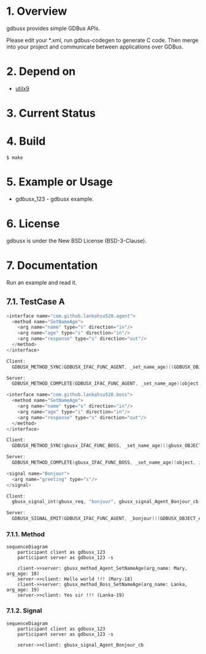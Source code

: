 # 1. Overview
gdbusx provides simple GDBus APIs.

Please edit your  *.xml, run gdbus-codegen to generate C code. Then merge into your project and communicate between applications over GDBus.

# 2. Depend on

- [utilx9](https://github.com/lankahsu520/utilx9)

# 3. Current Status



# 4. Build
   ```
$ make
   ```

# 5. Example or Usage
- gdbusx_123 - gdbusx example.


# 6. License
gdbusx is under the New BSD License (BSD-3-Clause).


# 7. Documentation
Run an example and read it.

## 7.1. TestCase A

```c
<interface name="com.github.lankahsu520.agent">
  <method name="SetNameAge">
    <arg name="name" type="s" direction="in"/>
    <arg name="age" type="i" direction="in"/>
    <arg name="response" type="s" direction="out"/>
  </method>
</interface>

Client:
  GDBUSX_METHOD_SYNC(GDBUSX_IFAC_FUNC_AGENT, _set_name_age)((GDBUSX_OBJECT_AGENT*)gbusx_req->g_proxy, arg_name, arg_age, &out_response, NULL, &g_err);

Server:
  GDBUSX_METHOD_COMPLETE(GDBUSX_IFAC_FUNC_AGENT, _set_name_age)(object, invocation, retStr);

```

```c
<interface name="com.github.lankahsu520.boss">
  <method name="SetNameAge">
    <arg name="name" type="s" direction="in"/>
    <arg name="age" type="i" direction="in"/>
    <arg name="response" type="s" direction="out"/>
  </method>
</interface>

Client:
  GDBUSX_METHOD_SYNC(gbusx_IFAC_FUNC_BOSS, _set_name_age)((gbusx_OBJECT_BOSS*)gbusx_req->g_proxy, arg_name, arg_age, &out_response, NULL, &g_err);

Server:
  GDBUSX_METHOD_COMPLETE(gbusx_IFAC_FUNC_BOSS, _set_name_age)(object, invocation, retStr);

```

```c
<signal name="Bonjour">
  <arg name="greeting" type="s"/>
</signal>

Client:
  gbusx_signal_int(gbusx_req, "bonjour", gbusx_signal_Agent_Bonjour_cb);

Server:
  GDBUSX_SIGNAL_EMIT(GDBUSX_IFAC_FUNC_AGENT, _bonjour)((GDBUSX_OBJECT_AGENT*)gbusx_req->g_skeletion, greeting);

```

### 7.1.1. Method

```mermaid
sequenceDiagram
	participant client as gdbusx_123
	participant server as gdbusx_123 -s

	client->>server: gbusx_method_Agent_SetNameAge(arg_name: Mary, arg_age: 18)
	server->>client: Hello world !!! (Mary-18)
	client->>server: gbusx_method_Boss_SetNameAge(arg_name: Lanka, arg_age: 19)
	server->>client: Yes sir !!! (Lanka-19)

```
### 7.1.2. Signal

```mermaid
sequenceDiagram
	participant client as gdbusx_123
	participant server as gdbusx_123 -s

	server->>client: gbusx_signal_Agent_Bonjour_cb

```
